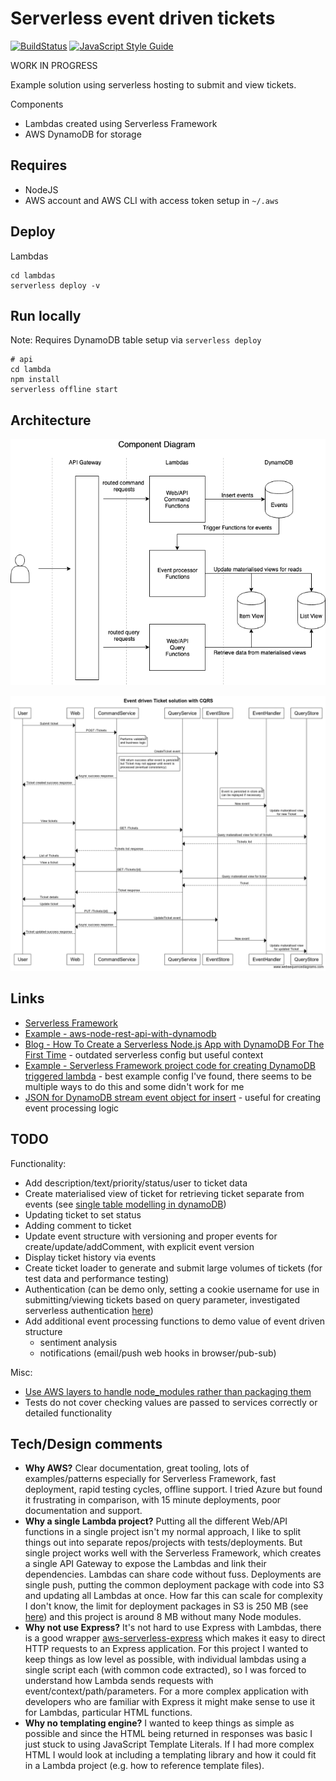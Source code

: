 # Serverless event driven tickets

[![BuildStatus](https://github.com/stevenalexander/serverless-event-driven-tickets/workflows/Node%20CI/badge.svg)](https://github.com/stevenalexander/serverless-event-driven-tickets/actions)
[![JavaScript Style Guide](https://img.shields.io/badge/code%20style-standard-brightgreen.svg)](http://standardjs.com/)

WORK IN PROGRESS

Example solution using serverless hosting to submit and view tickets.

Components
* Lambdas created using Serverless Framework
* AWS DynamoDB for storage

## Requires

* NodeJS
* AWS account and AWS CLI with access token setup in `~/.aws`

## Deploy

Lambdas
```
cd lambdas
serverless deploy -v
```

## Run locally

Note: Requires DynamoDB table setup via `serverless deploy`

```
# api
cd lambda
npm install
serverless offline start
```

## Architecture

![Component diagram](https://github.com/stevenalexander/serverless-event-driven-tickets/raw/master/docs/images/serverless-tickets-components.png "Component diagram")

![Sequence diagram](https://github.com/stevenalexander/serverless-event-driven-tickets/raw/master/docs/images/websequencediagrams-event-driven-ticket-solution-with-cqrs.png "Sequence diagram")

<!--- websequencediagrams.com with double dashes replaced with 00
title Event driven Ticket solution with CQRS

participant User
participant Web
participant CommandService
participant QueryService
participant EventStore
participant EventHandler
participant QueryStore

User->Web: Submit ticket
Web->CommandService: POST /Tickets
note right of CommandService: Performs validation\nand business logic
CommandService->EventStore: CreateTicket event
note right of CommandService: Will return success after event is persisted\nbut Ticket may not appear until event is\nprocessed (eventual consistency)
CommandService00>Web: Async success response
Web00>User: Ticket created success response
note right of EventStore: Event is persisted in store and\ncan be replayed if necessary
EventStore->EventHandler: New event
EventHandler->QueryStore: Update materalised view\nfor new Ticket

User->Web: View tickets
Web->QueryService: GET /Tickets
QueryService->QueryStore: Query materalised view for list of tickets
QueryStore00>QueryService: Tickets list
QueryService00>Web: Tickets list response
Web->User: List of Tickets

User->Web: View a ticket
Web->QueryService: GET /Tickets/{id}
QueryService->QueryStore: Query materalised view for ticket
QueryStore00>QueryService: Ticket
QueryService00>Web: Ticket response
Web->User: Ticket details

User->Web: Update ticket
Web->CommandService: PUT /Tickets/{id}
CommandService->EventStore: UpdateTicket event
CommandService00>Web: Async success response
Web00>User: Ticket updated success response
EventStore->EventHandler: New event
EventHandler->QueryStore: Update materalised view\nfor updated Ticket

--->

## Links

* [Serverless Framework](https://github.com/serverless/serverless#readme)
* [Example - aws-node-rest-api-with-dynamodb](https://github.com/serverless/examples/tree/master/aws-node-rest-api-with-dynamodb)
* [Blog - How To Create a Serverless Node.js App with DynamoDB For The First Time](https://medium.com/statuscode/serverless-ice-cream-or-create-your-serverless-node-js-micro-service-with-a-database-17a6946251e0) - outdated serverless config but useful context
* [Example - Serverless Framework project code for creating DynamoDB triggered lambda](https://github.com/DavidWells/serverless-workshop/tree/master/lessons-code-complete/events/dynamodb-streams) - best example config I've found, there seems to be multiple ways to do this and some didn't work for me
* [JSON for DynamoDB stream event object for insert](https://github.com/stevenalexander/serverless-event-driven-tickets/raw/master/docs/dynamodb-stream-event-example.json) - useful for creating event processing logic

## TODO

Functionality:

* Add description/text/priority/status/user to ticket data
* Create materialised view of ticket for retrieving ticket separate from events (see [single table modelling in dynamoDB](https://www.jeremydaly.com/how-to-switch-from-rdbms-to-dynamodb-in-20-easy-steps/))
* Updating ticket to set status
* Adding comment to ticket
* Update event structure with versioning and proper events for create/update/addComment, with explicit event version
* Display ticket history via events
* Create ticket loader to generate and submit large volumes of tickets (for test data and performance testing)
* Authentication (can be demo only, setting a cookie username for use in submitting/viewing tickets based on query parameter, investigated serverless authentication [here](https://github.com/stevenalexander/serverless-authentication))
* Add additional event processing functions to demo value of event driven structure
    * sentiment analysis
    * notifications (email/push web hooks in browser/pub-sub)

Misc:
* [Use AWS layers to handle node_modules rather than packaging them](https://medium.com/the-apps-team/how-to-add-nodejs-library-dependencies-in-a-aws-lambda-layer-with-serverless-framework-d774cb867197)
* Tests do not cover checking values are passed to services correctly or detailed functionality

## Tech/Design comments

* **Why AWS?** Clear documentation, great tooling, lots of examples/patterns especially for Serverless Framework, fast deployment, rapid testing cycles, offline support. I tried Azure but found it frustrating in comparison, with 15 minute deployments, poor documentation and support.
* **Why a single Lambda project?** Putting all the different Web/API functions in a single project isn't my normal approach, I like to split things out into separate repos/projects with tests/deployments. But single project works well with the Serverless Framework, which creates a single API Gateway to expose the Lambdas and link their dependencies. Lambdas can share code without fuss. Deployments are single push, putting the common deployment package with code into S3 and updating all Lambdas at once. How far this can scale for complexity I don't know, the limit for deployment packages in S3 is 250 MB (see [here](https://dzone.com/articles/exploring-aws-lambda-deployment-limits)) and this project is around 8 MB without many Node modules.
* **Why not use Express?** It's not hard to use Express with Lambdas, there is a good wrapper [aws-serverless-express](https://github.com/awslabs/aws-serverless-express) which makes it easy to direct HTTP requests to an Express application. For this project I wanted to keep things as low level as possible, with individual lambdas using a single script each (with common code extracted), so I was forced to understand how Lambda sends requests with event/context/path/parameters. For a more complex application with developers who are familiar with Express it might make sense to use it for Lambdas, particular HTML functions.
* **Why no templating engine?** I wanted to keep things as simple as possible and since the HTML being returned in responses was basic I just stuck to using JavaScript Template Literals. If I had more complex HTML I would look at including a templating library and how it could fit in a Lambda project (e.g. how to reference template files).
